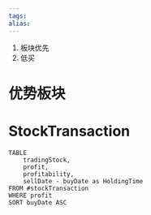 ```yaml
---
tags: 
alias:
---
```

1. 板块优先
2. 低买
# 优势板块






















# StockTransaction
```dataview
TABLE 
	tradingStock,
	profit,
	profitability,
	sellDate - buyDate as HoldingTime
FROM #stockTransaction 
WHERE profit 
SORT buyDate ASC
```
